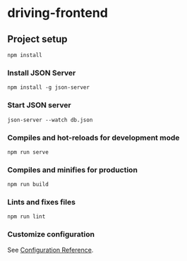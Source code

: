 # driving-frontend

## Project setup
```
npm install
```

### Install JSON Server
```
npm install -g json-server
```

### Start JSON server
```
json-server --watch db.json
```

### Compiles and hot-reloads for development mode
```
npm run serve
```

### Compiles and minifies for production
```
npm run build
```

### Lints and fixes files
```
npm run lint
```

### Customize configuration
See [Configuration Reference](https://cli.vuejs.org/config/).
